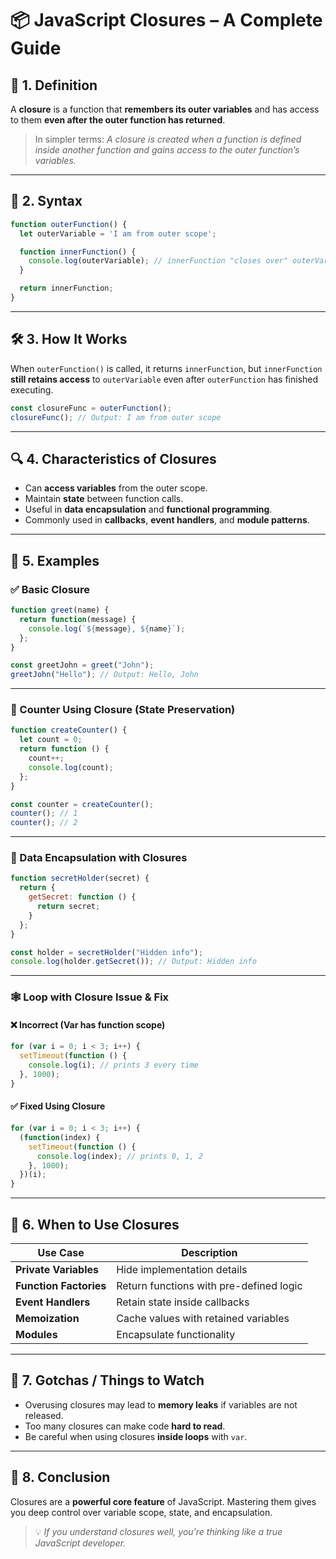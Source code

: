 # 📦 JavaScript Closures – A Complete Guide

## 📘 1. Definition

A **closure** is a function that **remembers its outer variables** and has access to them **even after the outer function has returned**.

> In simpler terms: *A closure is created when a function is defined inside another function and gains access to the outer function’s variables.*

---

## 🧩 2. Syntax

```javascript
function outerFunction() {
  let outerVariable = 'I am from outer scope';

  function innerFunction() {
    console.log(outerVariable); // innerFunction "closes over" outerVariable
  }

  return innerFunction;
}
```

---

## 🛠️ 3. How It Works

When `outerFunction()` is called, it returns `innerFunction`, but `innerFunction` **still retains access** to `outerVariable` even after `outerFunction` has finished executing.

```javascript
const closureFunc = outerFunction();
closureFunc(); // Output: I am from outer scope
```

---

## 🔍 4. Characteristics of Closures

* Can **access variables** from the outer scope.
* Maintain **state** between function calls.
* Useful in **data encapsulation** and **functional programming**.
* Commonly used in **callbacks**, **event handlers**, and **module patterns**.

---

## 🧪 5. Examples

### ✅ Basic Closure

```javascript
function greet(name) {
  return function(message) {
    console.log(`${message}, ${name}`);
  };
}

const greetJohn = greet("John");
greetJohn("Hello"); // Output: Hello, John
```

---

### 💾 Counter Using Closure (State Preservation)

```javascript
function createCounter() {
  let count = 0;
  return function () {
    count++;
    console.log(count);
  };
}

const counter = createCounter();
counter(); // 1
counter(); // 2
```

---

### 🔐 Data Encapsulation with Closures

```javascript
function secretHolder(secret) {
  return {
    getSecret: function () {
      return secret;
    }
  };
}

const holder = secretHolder("Hidden info");
console.log(holder.getSecret()); // Output: Hidden info
```

---

### 🕸️ Loop with Closure Issue & Fix

#### ❌ Incorrect (Var has function scope)

```javascript
for (var i = 0; i < 3; i++) {
  setTimeout(function () {
    console.log(i); // prints 3 every time
  }, 1000);
}
```

#### ✅ Fixed Using Closure

```javascript
for (var i = 0; i < 3; i++) {
  (function(index) {
    setTimeout(function () {
      console.log(index); // prints 0, 1, 2
    }, 1000);
  })(i);
}
```

---

## 🧠 6. When to Use Closures

| Use Case               | Description                             |
| ---------------------- | --------------------------------------- |
| **Private Variables**  | Hide implementation details             |
| **Function Factories** | Return functions with pre-defined logic |
| **Event Handlers**     | Retain state inside callbacks           |
| **Memoization**        | Cache values with retained variables    |
| **Modules**            | Encapsulate functionality               |

---

## 🧼 7. Gotchas / Things to Watch

* Overusing closures may lead to **memory leaks** if variables are not released.
* Too many closures can make code **hard to read**.
* Be careful when using closures **inside loops** with `var`.

---

## 🎯 8. Conclusion

Closures are a **powerful core feature** of JavaScript. Mastering them gives you deep control over variable scope, state, and encapsulation.

> 💡 *If you understand closures well, you're thinking like a true JavaScript developer.*
